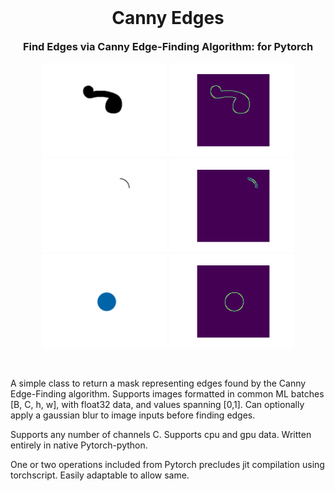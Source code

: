 <h1 align="center" style="margin-top: 0px;">Canny Edges</h1>
<h3 align="center" style="margin-top: 0px;">Find Edges via Canny Edge-Finding Algorithm: for Pytorch</h3>

<div id="img0" align="center">
    <img src="doc/images/img1.png" width="200" >
    <img src="doc/images/img1_out.png" width="200" >
    
</div>
<div id="img0" align="center">
    <img src="doc/images/img2.png" width="200" >
    <img src="doc/images/img2_out.png" width="200" >
</div>
<div id="img1" align="center">
    <img src="doc/images/img3.png" width="200" >
    <img src="doc/images/img3_out.png" width="200" >
</div>

&emsp;

A simple class to return a mask representing edges found by the Canny Edge-Finding algorithm. Supports images formatted in common ML batches [B, C, h, w], with float32 data, and values spanning [0,1]. Can optionally apply a gaussian blur to image inputs before finding edges.

Supports any number of channels C. Supports cpu and gpu data. Written entirely in native Pytorch-python.

One or two operations included from Pytorch precludes jit compilation using torchscript. Easily adaptable to allow same. 